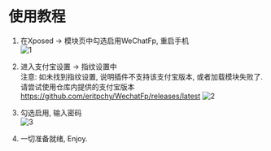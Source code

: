 # 使用教程

1. 在Xposed -> 模块页中勾选启用WeChatFp, 重启手机\
![1](https://github.com/eritpchy/WechatFp/raw/main/doc/Alipay/1.jpg)

2. 进入支付宝设置 -> 指纹设置中\
    注意: 如未找到指纹设置, 说明插件不支持该支付宝版本, 或者加载模块失败了. 请尝试使用仓库内提供的支付宝版本
    https://github.com/eritpchy/WechatFp/releases/latest
![2](https://github.com/eritpchy/WechatFp/raw/main/doc/Alipay/2.png)

3. 勾选启用, 输入密码\
![3](https://github.com/eritpchy/WechatFp/raw/main/doc/Alipay/3.png)

4. 一切准备就绪, Enjoy.
